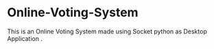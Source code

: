 # Online-Voting-System
This is an Online Voting System made using Socket python as Desktop Application .
